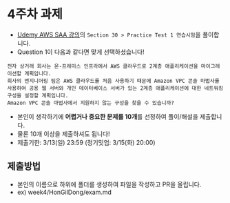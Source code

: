 # 4주차 과제 
- [Udemy AWS SAA 강의](https://www.udemy.com/course/best-aws-certified-solutions-architect-associate/)의 `Section 30 > Practice Test 1 연습시험`을 풀이합니다.
- Question 1이 다음과 같다면 맞게 선택하셨습니다!
```
전자 상거래 회사는 온-프레미스 인프라에서 AWS 클라우드로 2계층 애플리케이션을 마이그레이션할 계획입니다.
회사의 엔지니어링 팀은 AWS 클라우드를 처음 사용하기 때문에 Amazon VPC 콘솔 마법사를 사용하여 공용 웹 서버와 개인 데이터베이스 서버가 있는 2계층 애플리케이션에 대한 네트워킹 구성을 설정할 계획입니다.
Amazon VPC 콘솔 마법사에서 지원하지 않는 구성을 찾을 수 있습니까?
```
- 본인이 생각하기에 **어렵거나 중요한 문제를 10개**를 선정하여 풀이/해설을 제출합니다.
- 물론 10개 이상을 제출하셔도 됩니다!
- 제출기한: 3/13(일) 23:59 (정기밋업: 3/15(화) 20:00)

## 제출방법
- 본인의 이름으로 하위에 폴더를 생성하여 파일을 작성하고 PR을 올립니다.
- ex) week4/HonGilDong/exam.md
